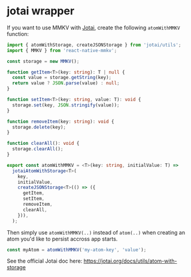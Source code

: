 # jotai wrapper

If you want to use MMKV with [Jotai](https://github.com/pmndrs/jotai), create the following `atomWithMMKV` function:

```ts
import { atomWithStorage, createJSONStorage } from 'jotai/utils';
import { MMKV } from 'react-native-mmkv';

const storage = new MMKV();

function getItem<T>(key: string): T | null {
  const value = storage.getString(key);
  return value ? JSON.parse(value) : null;
}

function setItem<T>(key: string, value: T): void {
  storage.set(key, JSON.stringify(value));
}

function removeItem(key: string): void {
  storage.delete(key);
}

function clearAll(): void {
  storage.clearAll();
}

export const atomWithMMKV = <T>(key: string, initialValue: T) =>
  jotaiAtomWithStorage<T>(
    key,
    initialValue,
    createJSONStorage<T>(() => ({
      getItem,
      setItem,
      removeItem,
      clearAll,
    })),
  );
```

Then simply use `atomWithMMKV(..)` instead of `atom(..)` when creating an atom you'd like to persist accross app starts.

```ts
const myAtom = atomWithMMKV('my-atom-key', 'value');
```

See the official Jotai doc here: https://jotai.org/docs/utils/atom-with-storage
